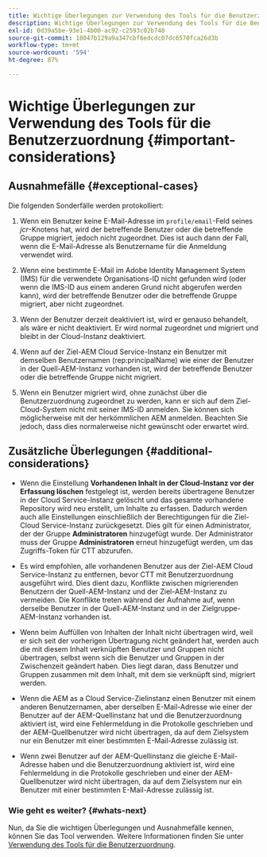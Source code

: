 ```yaml
---
title: Wichtige Überlegungen zur Verwendung des Tools für die Benutzerzuordnung
description: Wichtige Überlegungen zur Verwendung des Tools für die Benutzerzuordnung
exl-id: 0d39a5be-93e1-4b00-ac92-c2593c02b740
source-git-commit: 18047b129a9a347cbf6edcdc07dc6570fca26d3b
workflow-type: tm+mt
source-wordcount: '594'
ht-degree: 87%

---
```


# Wichtige Überlegungen zur Verwendung des Tools für die Benutzerzuordnung {#important-considerations}


## Ausnahmefälle {#exceptional-cases}

Die folgenden Sonderfälle werden protokolliert:

1. Wenn ein Benutzer keine E-Mail-Adresse im `profile/email`-Feld seines *jcr*-Knotens hat, wird der betreffende Benutzer oder die betreffende Gruppe migriert, jedoch nicht zugeordnet.  Dies ist auch dann der Fall, wenn die E-Mail-Adresse als Benutzername für die Anmeldung verwendet wird.

1. Wenn eine bestimmte E-Mail im Adobe Identity Management System (IMS) für die verwendete Organisations-ID nicht gefunden wird (oder wenn die IMS-ID aus einem anderen Grund nicht abgerufen werden kann), wird der betreffende Benutzer oder die betreffende Gruppe migriert, aber nicht zugeordnet.

1. Wenn der Benutzer derzeit deaktiviert ist, wird er genauso behandelt, als wäre er nicht deaktiviert. Er wird normal zugeordnet und migriert und bleibt in der Cloud-Instanz deaktiviert.

1. Wenn auf der Ziel-AEM Cloud Service-Instanz ein Benutzer mit demselben Benutzernamen (rep:principalName) wie einer der Benutzer in der Quell-AEM-Instanz vorhanden ist, wird der betreffende Benutzer oder die betreffende Gruppe nicht migriert.

1. Wenn ein Benutzer migriert wird, ohne zunächst über die Benutzerzuordnung zugeordnet zu werden, kann er sich auf dem Ziel-Cloud-System nicht mit seiner IMS-ID anmelden.  Sie können sich möglicherweise mit der herkömmlichen AEM anmelden. Beachten Sie jedoch, dass dies normalerweise nicht gewünscht oder erwartet wird.

## Zusätzliche Überlegungen {#additional-considerations}

* Wenn die Einstellung **Vorhandenen Inhalt in der Cloud-Instanz vor der Erfassung löschen** festgelegt ist, werden bereits übertragene Benutzer in der Cloud Service-Instanz gelöscht und das gesamte vorhandene Repository wird neu erstellt, um Inhalte zu erfassen. Dadurch werden auch alle Einstellungen einschließlich der Berechtigungen für die Ziel-Cloud Service-Instanz zurückgesetzt. Dies gilt für einen Administrator, der der Gruppe **Administratoren** hinzugefügt wurde. Der Administrator muss der Gruppe **Administratoren** erneut hinzugefügt werden, um das Zugriffs-Token für CTT abzurufen.

* Es wird empfohlen, alle vorhandenen Benutzer aus der Ziel-AEM Cloud Service-Instanz zu entfernen, bevor CTT mit Benutzerzuordnung ausgeführt wird. Dies dient dazu, Konflikte zwischen migrierenden Benutzern der Quell-AEM-Instanz und der Ziel-AEM-Instanz zu vermeiden. Die Konflikte treten während der Aufnahme auf, wenn derselbe Benutzer in der Quell-AEM-Instanz und in der Zielgruppe-AEM-Instanz vorhanden ist.

* Wenn beim Auffüllen von Inhalten der Inhalt nicht übertragen wird, weil er sich seit der vorherigen Übertragung nicht geändert hat, werden auch die mit diesem Inhalt verknüpften Benutzer und Gruppen nicht übertragen, selbst wenn sich die Benutzer und Gruppen in der Zwischenzeit geändert haben. Dies liegt daran, dass Benutzer und Gruppen zusammen mit dem Inhalt, mit dem sie verknüpft sind, migriert werden.

* Wenn die AEM as a Cloud Service-Zielinstanz einen Benutzer mit einem anderen Benutzernamen, aber derselben E-Mail-Adresse wie einer der Benutzer auf der AEM-Quellinstanz hat und die Benutzerzuordnung aktiviert ist, wird eine Fehlermeldung in die Protokolle geschrieben und der AEM-Quellbenutzer wird nicht übertragen, da auf dem Zielsystem nur ein Benutzer mit einer bestimmten E-Mail-Adresse zulässig ist.

* Wenn zwei Benutzer auf der AEM-Quellinstanz die gleiche E-Mail-Adresse haben und die Benutzerzuordnung aktiviert ist, wird eine Fehlermeldung in die Protokolle geschrieben und einer der AEM-Quellbenutzer wird nicht übertragen, da auf dem Zielsystem nur ein Benutzer mit einer bestimmten E-Mail-Adresse zulässig ist.

### Wie geht es weiter? {#whats-next}

Nun, da Sie die wichtigen Überlegungen und Ausnahmefälle kennen, können Sie das Tool verwenden. Weitere Informationen finden Sie unter [Verwendung des Tools für die Benutzerzuordnung](/help/journey-migration/content-transfer-tool/user-mapping-tool/using-user-mapping-tool.md).
